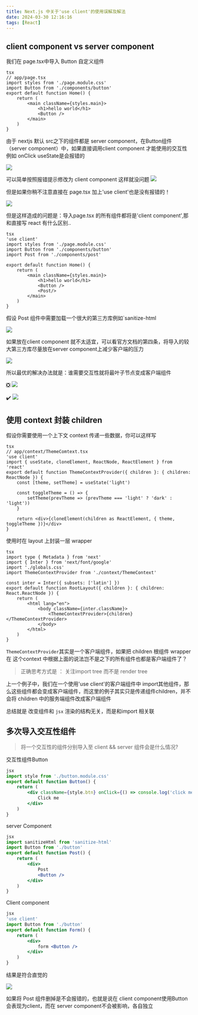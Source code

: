 ```yaml
---
title: Next.js 中关于'use client'的使用误解及解法
date: 2024-03-30 12:16:16
tags: [React]
---
```

## client component vs server component

我们在 page.tsx中导入 Button 自定义组件

```tsx
tsx
// app/page.tsx
import styles from './page.module.css'
import Button from './components/button'
export default function Home() {
	return (
		<main className={styles.main}>
			<h1>hello world</h1>
			<Button />
		</main>
	)
}
```

由于 nextjs 默认 src之下的组件都是 server component，在Button组件（server component）中，如果直接调用client component 才能使用的交互性例如 onClick useState是会报错的

![](http://image-hans.test.upcdn.net/picgo/202403301210616.png)

可以简单按照报错提示修改为 client component 这样就没问题
![](http://image-hans.test.upcdn.net/picgo/20240330121133.png)

但是如果你稍不注意直接在 page.tsx 加上'use client'也是没有报错的！

![](http://image-hans.test.upcdn.net/picgo/20240330121154.png)



但是这样造成的问题是：导入page.tsx 的所有组件都将是'client component',那和直接写 react 有什么区别..

```tsx
tsx
'use client'
import styles from './page.module.css'
import Button from './components/button'
import Post from './components/post'

export default function Home() {
	return (
		<main className={styles.main}>
			<h1>hello world</h1>
			<Button />
            <Post/>
		</main>
	)
}
```

假设 Post 组件中需要加载一个很大的第三方库例如`sanitize-html

![](http://image-hans.test.upcdn.net/picgo/20240330121318.png)

如果放在client component 就不太适宜，可以看官方文档的第四条，将导入的较大第三方库尽量放在server component上减少客户端的压力 

![](http://image-hans.test.upcdn.net/picgo/20240330121337.png)

所以最优的解决办法就是：谁需要交互性就将最叶子节点变成客户端组件

❎ ![](http://image-hans.test.upcdn.net/picgo/20240330121407.png)

✔️ ![](http://image-hans.test.upcdn.net/picgo/20240330121447.png)

## 使用 context 封装 children

假设你需要使用一个上下文 context 传递一些数据，你可以这样写

```tsx
tsx
// app/context/ThemeComtext.tsx
'use client'
import { useState, cloneElement, ReactNode, ReactElement } from 'react'
export default function ThemeContextProvider({ children }: { children: ReactNode }) {
	const [theme, setTheme] = useState('light')

	const toggleTheme = () => {
		setTheme(prevTheme => (prevTheme === 'light' ? 'dark' : 'light'))
	}

	return <div>{cloneElement(children as ReactElement, { theme, toggleTheme })}</div>
}
```

使用时在 layout 上封装一层 wrapper

```tsx
tsx
import type { Metadata } from 'next'
import { Inter } from 'next/font/google'
import './globals.css'
import ThemeContextProvider from './context/ThemeContext'

const inter = Inter({ subsets: ['latin'] })
export default function RootLayout({ children }: { children: React.ReactNode }) {
	return (
		<html lang="en">
			<body className={inter.className}>
				<ThemeContextProvider>{children}</ThemeContextProvider>
			</body>
		</html>
	)
}
```

`ThemeContextProvider`其实是一个客户端组件，如果把 children 根组件 wrapper 在 这个context 中根据上面的说法岂不是之下的所有组件也都是客户端组件了？

> 正确思考方式是 ： 关注import tree 而不是 render tree

上一个例子中，我们在一个使用'use client'的客户端组件中 import其他组件，那么这些组件都会变成客户端组件，而这里的例子其实只是传递组件children，并不会将 children 中的服务端组件改成客户端组件

总结就是 改变组件和 `jsx` 渲染的结构无关，而是和import 相关联

## 多次导入交互性组件

> 将一个交互性的组件分别导入至 client  && server 组件会是什么情况?

交互性组件Button

```jsx
jsx
import style from './button.module.css'
export default function Button() {
	return (
		<div className={style.btn} onClick={() => console.log('click me')}>
			Click me
		</div>
	)
}
```

server Component

```jsx
jsx
import sanitizeHtml from 'sanitize-html'
import Button from './button'
export default function Post() {
	return (
		<div>
			Post 
			<Button />
		</div>
	)
}
```

Client component

```jsx
jsx
'use client'
import Button from './button'
export default function Form() {
	return (
		<div>
			form <Button />
		</div>
	)
}
```

结果是符合直觉的 

![](http://image-hans.test.upcdn.net/picgo/20240330121502.png)

如果将 Post 组件删掉是不会报错的，也就是说在 client component使用Button会表现为client，而在 server component不会被影响，各自独立
